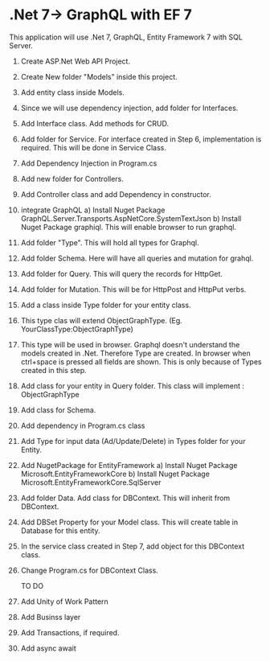 # .Net 7-> GraphQL with EF 7

This application will use .Net 7, GraphQL, Entity Framework 7 with SQL Server.

1. Create ASP.Net Web API Project.
2. Create New folder "Models" inside this project.
3. Add entity class inside Models.
4. Since we will use dependency injection, add folder for Interfaces.
6. Add Interface class. Add methods for CRUD.
7. Add folder for Service. For interface created in Step 6, implementation is required. This will be done in Service Class.
8. Add Dependency Injection in Program.cs
9. Add new folder for Controllers.
10. Add Controller class and add Dependency in constructor.
11. integrate GraphQL
	a) Install Nuget Package GraphQL.Server.Transports.AspNetCore.SystemTextJson
	b) Install Nuget Package graphiql. This will enable browser to run graphql.

12. Add folder "Type". This will hold all types for Graphql.
13. Add folder Schema. Here will have all queries and mutation for grahql.
14. Add folder for Query. This will query the records for HttpGet.
15. Add folder for Mutation. This will be for HttpPost and HttpPut verbs.
16. Add a class inside Type folder for your entity class.
17. This type clas will extend ObjectGraphType. (Eg. YourClassType:ObjectGraphType<yourModelClass>)
18. This type will be used in browser. Graphql doesn't understand the models created in .Net. 
	Therefore Type are created. 
	In browser when ctrl+space is pressed all fields are shown. 
	This is only because of Types created in this step.
19. Add class for your entity in Query folder. This class will implement : ObjectGraphType
20. Add class for Schema.
21. Add dependency in Program.cs class
22. Add Type for input data (Ad/Update/Delete) in Types folder for your Entity.
23. Add NugetPackage for EntityFramework
	a) Install Nuget Package Microsoft.EntityFrameworkCore
	b) Install Nuget Package Microsoft.EntityFrameworkCore.SqlServer

24. Add folder Data. Add class for DBContext. This will inherit from DBContext.
25. Add DBSet Property for your Model class. This will create table in Database for this entity.
26. In the service class created in Step 7, add object for this DBContext class.
27. Change Program.cs for DBContext Class.
	
	
	TO DO
	
	
28. Add Unity of Work Pattern
29. Add Businss layer
30. Add Transactions, if required.
31. Add async await	
